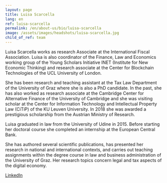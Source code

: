 ```yaml
---
layout: page
title: Luisa Scarcella
lang: en
ref: luisa-scarcella
permalink: /en/about-us/bio/luisa-scarcella
image: /assets/images/headshots/luisa-scarcella.jpg
child_of_ref: team
---
```


Luisa Scarcella works as research Associate at the International Fiscal Association. Luisa is also coordinator of the Finance, Law and Economics working group of the Young Scholars Initiative INET (Institute for New Economic Thinking) and research associate at the Center for Blockchain Technologies of the UCL University of London.

She has been research and teaching assistant at the Tax Law Department of the University of Graz where she is also a PhD candidate. In the past, she has also worked as research associate at the Cambridge Center for Alternative Finance of the University of Cambridge and she was visiting scholar at the Center for Information Technology and Intellectual Property Law (CiTiP) of the KU Leuven University. In 2018 she was awarded a prestigious scholarship from the Austrian Ministry of Research.

Luisa graduated in law from the University of Udine in 2015. Before starting her doctoral course she completed an internship at the European Central Bank.

She has authored several scientific publications, has presented her research in national and international contexts, and carries out teaching assignments within the degree course in law and business administration of the University of Graz. Her research topics concern legal and tax aspects of the digital economy.

[LinkedIn](https://www.linkedin.com/in/luisa-scarcella-0b6601147/)
